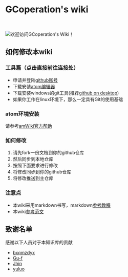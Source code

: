 # GCoperation's wiki

<br>

![欢迎访问GCoperation's Wiki！](amWiki/images/logo.png)
## 如何修改本wiki
### 工具篇（点击直接前往连接处）
+ 申请并登陆[github账号](https://github.com/join?source=header-home)
+ 下载安装[atom编辑器](https://atom.io/)
+ 下载安装windows的git工具(推荐[github on desktop](https://desktop.github.com/))
+ 如果你工作在linux环境下，那么一定具有Git的使用基础
### atom环境安装
请参考[amWiki官方帮助](http://amwiki.org/doc/?file=010-%E4%B8%8A%E6%89%8B%E5%AF%BC%E8%AF%BB%E7%AF%87/001-Atom%E5%B9%B3%E5%8F%B05%E5%88%86%E9%92%9F%E5%BF%AB%E9%80%9F%E4%B8%8A%E6%89%8B)
### 如何修改
1. 请先fork一份文档到你的github仓库
2. 然后同步到本地仓库
3. 按照下面要求进行修改
4. 将修改同步到你的github仓库
5. 将修改推送到主仓库
### 注意点
+ 本wiki采用markdown书写，markdown[参考教程](/wiki/?file=000-%E6%A0%87%E5%BF%97%E8%AF%AD%E8%A8%80MarkDown/00-%E5%89%8D%E8%A8%80)
+ 本wiki[参考范文](/wiki/?file=000-%E6%A0%87%E5%BF%97%E8%AF%AD%E8%A8%80MarkDown/09-%E5%8F%82%E8%80%83%E8%8C%83%E6%96%87)

## 致谢名单
感谢以下人员对于本知识库的贡献
+ [bxqmzdyx](https://github.com/bxqmzdyx)
+ [Gu-f](https://Gu-f.github.io/)
+ [Jhin](https://blog.link-lin.cn)
+ [yuluo](http://www.yuluo-zy.com)
